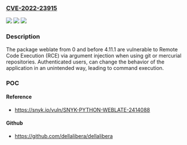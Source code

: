 ### [CVE-2022-23915](https://cve.mitre.org/cgi-bin/cvename.cgi?name=CVE-2022-23915)
![](https://img.shields.io/static/v1?label=Product&message=Weblate&color=blue)
![](https://img.shields.io/static/v1?label=Version&message=%3E%3D%200%20&color=brighgreen)
![](https://img.shields.io/static/v1?label=Vulnerability&message=Remote%20Code%20Execution%20(RCE)&color=brighgreen)

### Description

The package weblate from 0 and before 4.11.1 are vulnerable to Remote Code Execution (RCE) via argument injection when using git or mercurial repositories. Authenticated users, can change the behavior of the application in an unintended way, leading to command execution.

### POC

#### Reference
- https://snyk.io/vuln/SNYK-PYTHON-WEBLATE-2414088

#### Github
- https://github.com/dellalibera/dellalibera


